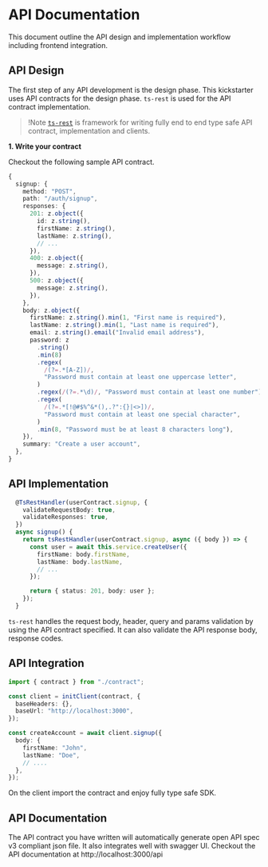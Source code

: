# API Documentation

This document outline the API design and implementation workflow including frontend integration.

## API Design

The first step of any API development is the design phase. This kickstarter uses API contracts for the design phase. `ts-rest` is used for the API
contract implementation.

> !Note
> [`ts-rest`](https://ts-rest.com/) is framework for writing fully end to end type safe API contract, implementation and clients.

**1. Write your contract**

Checkout the following sample API contract.

```ts
{
  signup: {
    method: "POST",
    path: "/auth/signup",
    responses: {
      201: z.object({
        id: z.string(),
        firstName: z.string(),
        lastName: z.string(),
        // ...
      }),
      400: z.object({
        message: z.string(),
      }),
      500: z.object({
        message: z.string(),
      }),
    },
    body: z.object({
      firstName: z.string().min(1, "First name is required"),
      lastName: z.string().min(1, "Last name is required"),
      email: z.string().email("Invalid email address"),
      password: z
        .string()
        .min(8)
        .regex(
          /(?=.*[A-Z])/,
          "Password must contain at least one uppercase letter",
        )
        .regex(/(?=.*\d)/, "Password must contain at least one number")
        .regex(
          /(?=.*[!@#$%^&*(),.?":{}|<>])/,
          "Password must contain at least one special character",
        )
        .min(8, "Password must be at least 8 characters long"),
    }),
    summary: "Create a user account",
  },
}
```

## API Implementation

```ts
  @TsRestHandler(userContract.signup, {
    validateRequestBody: true,
    validateResponses: true,
  })
  async signup() {
    return tsRestHandler(userContract.signup, async ({ body }) => {
      const user = await this.service.createUser({
        firstName: body.firstName,
        lastName: body.lastName,
        // ...
      });

      return { status: 201, body: user };
    });
  }
```

`ts-rest` handles the request body, header, query and params validation by using the API contract specified. It can also validate the API response body, response codes.

## API Integration

```ts
import { contract } from "./contract";

const client = initClient(contract, {
  baseHeaders: {},
  baseUrl: "http://localhost:3000",
});

const createAccount = await client.signup({
  body: {
    firstName: "John",
    lastName: "Doe",
    // ....
  },
});
```

On the client import the contract and enjoy fully type safe SDK.

## API Documentation

The API contract you have written will automatically generate open API spec v3 compliant json file. It also integrates well with swagger UI.
Checkout the API documentation at http://localhost:3000/api
